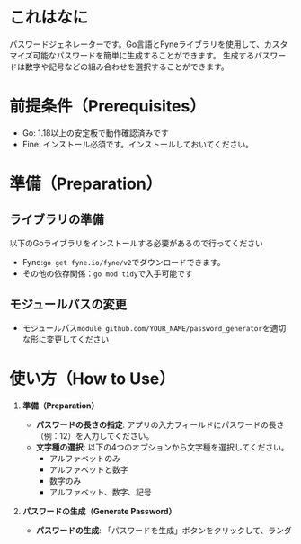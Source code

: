 # これはなに
パスワードジェネレーターです。Go言語とFyneライブラリを使用して、カスタマイズ可能なパスワードを簡単に生成することができます。
生成するパスワードは数字や記号などの組み合わせを選択することができます。

# 前提条件（Prerequisites）
- Go: 1.18以上の安定板で動作確認済みです
- Fine: インストール必須です。インストールしておいてください。

# 準備（Preparation）
## ライブラリの準備
以下のGoライブラリをインストールする必要があるので行ってください
- Fyne:`go get fyne.io/fyne/v2`でダウンロードできます。
- その他の依存関係：`go mod tidy`で入手可能です
## モジュールパスの変更
- モジュールパス`module github.com/YOUR_NAME/password_generator`を適切な形に変更してください

# 使い方（How to Use）
1. **準備（Preparation）**
   - **パスワードの長さの指定**: アプリの入力フィールドにパスワードの長さ（例：12）を入力してください。
   - **文字種の選択**: 以下の4つのオプションから文字種を選択してください。
     - アルファベットのみ
     - アルファベットと数字
     - 数字のみ
     - アルファベット、数字、記号

2. **パスワードの生成（Generate Password）**
   - **パスワードの生成**: 「パスワードを生成」ボタンをクリックして、ランダ
